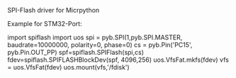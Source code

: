 SPI-Flash driver for Micrpython

Example for STM32-Port:

import spiflash
import uos
spi = pyb.SPI(1,pyb.SPI.MASTER, baudrate=10000000, polarity=0, phase=0)
cs = pyb.Pin('PC15', pyb.Pin.OUT_PP)
spf=spiflash.SPIFlash(spi,cs)
fdev=spiflash.SPIFLASHBlockDev(spf, 4096,256)
uos.VfsFat.mkfs(fdev)
vfs = uos.VfsFat(fdev)
uos.mount(vfs,'/fdisk')
